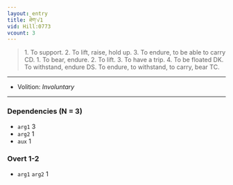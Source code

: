 ```yaml
---
layout: entry
title: ཐེག་√1
vid: Hill:0773
vcount: 3
---
```

> 1\. To support\. 2\. To lift, raise, hold up\. 3\. To endure, to be able to carry CD\. 1\. To bear, endure\. 2\. To lift\. 3\. To have a trip\. 4\. To be floated DK\. To withstand, endure DS\. To endure, to withstand, to carry, bear TC\.

---
* Volition: _Involuntary_

---

### Dependencies (N = 3)
* `arg1` 3
* `arg2` 1
* `aux` 1


### Overt 1-2
* `arg1` `arg2` 1
